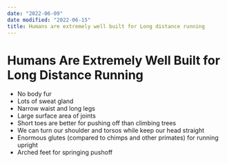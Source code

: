 ```yaml
---
date: "2022-06-09"
date modified: "2022-06-15"
title: Humans are extremely well built for Long distance running
---
```


# Humans Are Extremely Well Built for Long Distance Running
- No body fur
- Lots of sweat gland
- Narrow waist and long legs
- Large surface area of joints
- Short toes are better for pushing off than climbing trees
- We can turn our shoulder and torsos while keep our head straight
- Enormous glutes (compared to chimps and other primates) for running upright
- Arched feet for springing pushoff
